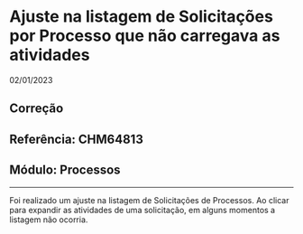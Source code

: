 # Ajuste na listagem de Solicitações por Processo que não carregava as atividades
02/01/2023
## Correção
## Referência: CHM64813
## Módulo: Processos
***

Foi realizado um ajuste na listagem de Solicitações de Processos. Ao clicar para expandir as atividades de uma solicitação, em alguns momentos a listagem não ocorria.
